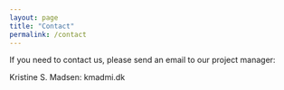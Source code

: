 ```yaml
---
layout: page
title: "Contact"
permalink: /contact
---
```


If you need to contact us, please send an email to our project manager:

Kristine S. Madsen: kma<at>dmi.dk
